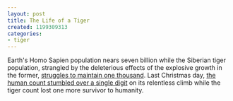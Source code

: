 ```yaml
---
layout: post
title: The Life of a Tiger
created: 1199309313
categories:
- tiger
---
```

Earth's Homo Sapien population nears seven billion while the Siberian tiger population, strangled by the deleterious effects of the explosive growth in the former, [struggles to maintain one thousand](http://english.peopledaily.com.cn/200507/22/eng20050722_197734.html). Last Christmas day, [the human count stumbled over a single digit](http://www.sfgate.com/cgi-bin/article.cgi?f=/chronicle/archive/2007/12/26/MN0LU4M2T.DTL) on its relentless climb while the tiger count lost one more survivor to humanity. 
